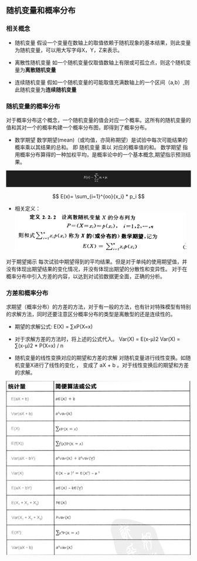 <h2>随机变量和概率分布</h2>

<h3>相关概念</h3>

* 随机变量
假设一个变量在数轴上的取值依赖于随机现象的基本结果，则此变量为随机变量，可以用大写字母X，Y，Z来表示。

* 离散性随机变量
如一个随机变量仅取值数轴上有限或可孤立点，则这个随机变量为**离散随机变量**

* 连续随机变量
假如一个随机变量的可能取值充满数轴上的一个区间（a,b）,则此随机变量为**连续随机变量**

<h3>随机变量的概率分布</h3>
对于概率分布这个概念，一个随机变量的值会对应一个概率。这所有的随机变量的值和其对一个的概率构建一个概率分布图，即得到了概率分布。

* 数学期望
数学期望(mean)（或均值，亦简称期望）是试验中每次可能结果的概率乘以其结果的总和。 即 随机变量 乘以 对应的概率值的和。
数学期望 指用概率分布算得的一种加权平均，是概率论中的一个基本概念,期望指示预测结果。

![](asset/6_1_expert.png)

$$
E(x)= \sum_{i=1}^{oo}{x_i} * p_i
$$

   * 相关定义：
![](asset/6_2.png)

对于期望揭示 每次试验中期望得到的平均结果。但是对于单纯的使用期望值，并没有体现出期望结果的变化情况，并没有体现出期望的分散性和变异性。
对于在概率分布中引入方差的内容，以达到对试验数据更全面，正确的分析。

<h3>方差和概率分布</h3>
求期望（概率分布）的方差的方法，对于有一般的方法，也有针对特殊模型有特别的求解方法，同时还要注意区分概率分布的类型是离散型的还是连续性的。

* 期望的求解公式:
E(X) = ∑xP(X=x) 

* 对于求解方差的方法时，将上述的公式代入。
Var(X) = E(x-μ)2
Var(X) = ∑(x-μ)2  *  P(X=x)  /  n

* 随机变量的线性变换对应的期望和方差的求解
对随机变量进行线性变换。如随机变量X进行了线性的变化 ， 变成了 aX + b 。对于线性变换后的期望和方差的求解。

![](asset/6_3.png)